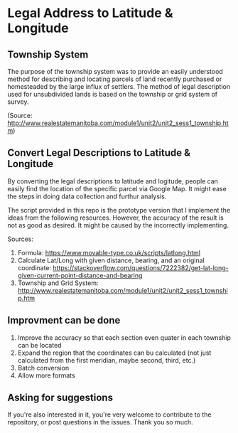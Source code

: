 # Legal Address to Latitude & Longitude

## Township System

The purpose of the township system was to provide an easily understood method for describing
and locating parcels of land recently purchased or homesteaded by the large influx of settlers.
The method of legal description used for unsubdivided lands is based on the township or grid
system of survey.

(Source: http://www.realestatemanitoba.com/module1/unit2/unit2_sess1_township.htm)

## Convert Legal Descriptions to Latitude & Longitude

By converting the legal descriptions to latitude and logitude, people can easily find the location
of the specific parcel via Google Map. It might ease the steps in doing data collection and furthur
analysis.

The script provided in this repo is the prototype version that I implement the ideas from the following
resources. However, the accuracy of the result is not as good as desired. It might be caused by the incorrectly
implementing.

Sources:
1. Formula: https://www.movable-type.co.uk/scripts/latlong.html
2. Calculate Lat/Long with given distance, bearing, and an original coordinate: https://stackoverflow.com/questions/7222382/get-lat-long-given-current-point-distance-and-bearing
3. Township and Grid System: http://www.realestatemanitoba.com/module1/unit2/unit2_sess1_township.htm

## Improvment can be done
1. Improve the accuracy so that each section even quater in each township can be located
2. Expand the region that the coordinates can bu calculated (not just calculated from the first meridian, maybe second, third, etc.)
3. Batch conversion
4. Allow more formats

## Asking for suggestions
If you're also interested in it, you're very welcome to contribute to the repository, or post questions in the issues. Thank you so much.
